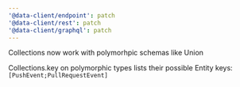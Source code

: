 ```yaml
---
'@data-client/endpoint': patch
'@data-client/rest': patch
'@data-client/graphql': patch
---
```


Collections now work with polymorhpic schemas like Union

Collections.key on polymorphic types lists their possible Entity keys: `[PushEvent;PullRequestEvent]`
